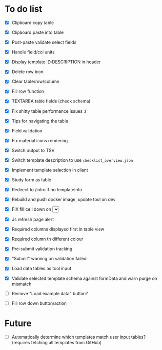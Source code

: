 # To do list

- [x] Clipboard copy table
- [x] Clipboard paste into table
- [x] Post-paste validate select fields
- [x] Handle field/col units
- [x] Display template ID:DESCRIPTION in header
- [x] Delete row icon
- [x] Clear table/row/column
- [x] Fill row function
- [x] TEXTAREA table fields (check schema)
- [x] Fix shitty table performance issues :(
- [x] Tips for navigating the table
- [x] Field validation
- [x] Fix material icons rendering
- [x] Switch output to TSV
- [x] Switch template description to use `checklist_overview.json`
- [x] Implement template selection in client
- [x] Study form as table
- [x] Redirect to /intro if no templateInfo
- [x] Rebuild and push docker image, update tool on dev
- [x] FIX fill cell down on <select>
- [x] Js refresh page alert
- [x] Required columns displayed first in table view
- [x] Required column th different colour
- [x] Pre-submit validation tracking
- [x] "Submit" warning on validation failed
- [x] Load data tables as tool input
- [x] Validate selected template schema against formData and warn purge on mismatch

- [ ] Remove "Load example data" button?

- [ ] Fill row down button/action


# Future

- [ ] Automatically determine which templates match user input tables? (requires fetching all templates from GitHub)
